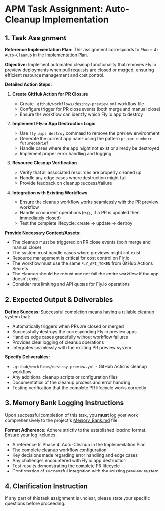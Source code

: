 # APM Task Assignment: Auto-Cleanup Implementation

## 1. Task Assignment

**Reference Implementation Plan:** This assignment corresponds to `Phase 4: Auto-Cleanup` in the [Implementation Plan](../../docs/debrief-pr-preview-implementation-plan.md).

**Objective:** Implement automated cleanup functionality that removes Fly.io preview deployments when pull requests are closed or merged, ensuring efficient resource management and cost control.

**Detailed Action Steps:**

1. **Create GitHub Action for PR Closure**
   - Create `.github/workflows/destroy-preview.yml` workflow file
   - Configure trigger for PR close events (both merge and manual close)
   - Ensure the workflow can identify which Fly.io app to destroy

2. **Implement Fly.io App Destruction Logic**
   - Use `fly apps destroy` command to remove the preview environment
   - Generate the correct app name using the pattern `pr-<pr_number>-futuredebrief`
   - Handle cases where the app might not exist or already be destroyed
   - Implement proper error handling and logging

3. **Resource Cleanup Verification**
   - Verify that all associated resources are properly cleaned up
   - Handle any edge cases where destruction might fail
   - Provide feedback on cleanup success/failure

4. **Integration with Existing Workflows**
   - Ensure the cleanup workflow works seamlessly with the PR preview workflow
   - Handle concurrent operations (e.g., if a PR is updated then immediately closed)
   - Test the complete lifecycle: create → update → destroy

**Provide Necessary Context/Assets:**

- The cleanup must be triggered on PR close events (both merge and manual close)
- The system must handle cases where previews might not exist
- Resource management is critical for cost control on Fly.io
- The workflow must use the same `FLY_API_TOKEN` from GitHub Actions Secrets
- The cleanup should be robust and not fail the entire workflow if the app doesn't exist
- Consider rate limiting and API quotas for Fly.io operations

## 2. Expected Output & Deliverables

**Define Success:** Successful completion means having a reliable cleanup system that:
- Automatically triggers when PRs are closed or merged
- Successfully destroys the corresponding Fly.io preview apps
- Handles edge cases gracefully without workflow failures
- Provides clear logging of cleanup operations
- Integrates seamlessly with the existing PR preview system

**Specify Deliverables:**
- `.github/workflows/destroy-preview.yml` - GitHub Actions cleanup workflow
- Any additional cleanup scripts or configuration files
- Documentation of the cleanup process and error handling
- Testing verification that the complete PR lifecycle works correctly

## 3. Memory Bank Logging Instructions

Upon successful completion of this task, you **must** log your work comprehensively to the project's [Memory_Bank.md](../../Memory_Bank.md) file.

**Format Adherence:** Adhere strictly to the established logging format. Ensure your log includes:
- A reference to Phase 4: Auto-Cleanup in the Implementation Plan
- The complete cleanup workflow configuration
- Key decisions made regarding error handling and edge cases
- Any challenges encountered with Fly.io app destruction
- Test results demonstrating the complete PR lifecycle
- Confirmation of successful integration with the existing preview system

## 4. Clarification Instruction

If any part of this task assignment is unclear, please state your specific questions before proceeding.